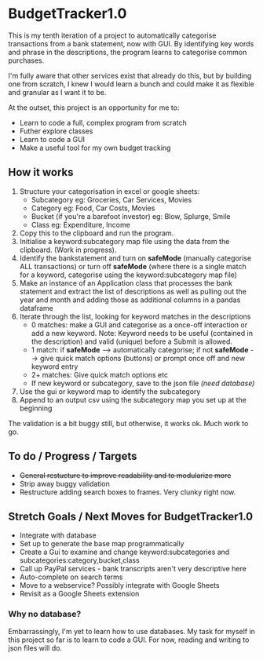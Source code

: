 # BudgetTracker1.0
This is my tenth iteration of a project to automatically categorise transactions from a bank statement, now with GUI. By identifying key words and phrase in the descriptions, the program learns to categorise common purchases.

I'm fully aware that other services exist that already do this, but by building one from scratch, I knew I would learn a bunch and could make it as flexible and granular as I want it to be.

At the outset, this project is an opportunity for me to:
* Learn to code a full, complex program from scratch
* Futher explore classes
* Learn to code a GUI
* Make a useful tool for my own budget tracking

## How it works
1. Structure your categorisation in excel or google sheets: 
    * Subcategory eg: Groceries, Car Services, Movies 
    * Category eg: Food, Car Costs, Movies
    * Bucket (if you're a barefoot investor) eg: Blow, Splurge, Smile
    * Class eg: Expenditure, Income
1. Copy this to the clipboard and run the program.
1. Initialise a keyword:subcategory map file using the data from the clipboard. (Work in progress).
1. Identify the bankstatement and turn on **safeMode** (manually categorise ALL transactions) or turn off **safeMode** (where there is a single match for a keyword, categorise using the keyword:subcategory map file)
1. Make an instance of an Application class that processes the bank statement and extract the list of descriptions as well as pulling out the year and month and adding those as additional columns in a pandas dataframe
1. Iterate through the list, looking for keyword matches in the descriptions
    * 0 matches: make a GUI and categorise as a once-off interaction or add a new keyword. Note: Keyword needs to be useful (contained in the description) and valid (unique) before a Submit is allowed.
    * 1 match: if **safeMode** --> automatically categorise; if not **safeMode** --> give quick match options (buttons) or prompt once off and new keyword entry
    * 2+ matches: Give quick match options etc
    * If new keyword or subcategory, save to the json file *(need database)*
1. Use the gui or keyword map to identify the subcategory
1. Append to an output csv using the subcategory map you set up at the beginning

The validation is a bit buggy still, but otherwise, it works ok.
Much work to go.

## To do / Progress / Targets
* ~~General restucture to improve readability and to modularize more~~
* Strip away buggy validation
* Restructure adding search boxes to frames. Very clunky right now.

## Stretch Goals / Next Moves for BudgetTracker1.0
* Integrate with database
* Set up to generate the base map programmatically
* Create a Gui to examine and change keyword:subcategories and subcategories:category,bucket,class
* Call up PayPal services - bank transcripts aren't very descriptive here
* Auto-complete on search terms
* Move to a webservice? Possibly integrate with Google Sheets
* Revisit as a Google Sheets extension

### Why no database?
Embarrassingly, I'm yet to learn how to use databases. My task for myself in this project so far is to learn to code a GUI. For now, reading and writing to json files will do.
